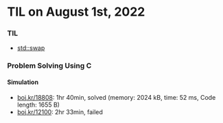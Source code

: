 # **TIL on August 1st, 2022**
### TIL
- [std::swap](../../../Languages/C/std-swap-08-01-2022.md)

### Problem Solving Using C
#### Simulation
- [boj.kr/18808](../../../Problem%20Solving/boj/Simulation/18808-08-01-2022.cpp): 1hr 40min, solved (memory: 2024 kB, time: 52 ms, Code length: 1655 B)
- [boj.kr/12100](../../../Problem%20Solving/boj/Simulation/12100-08-01-2022.cpp): 2hr 33min, failed